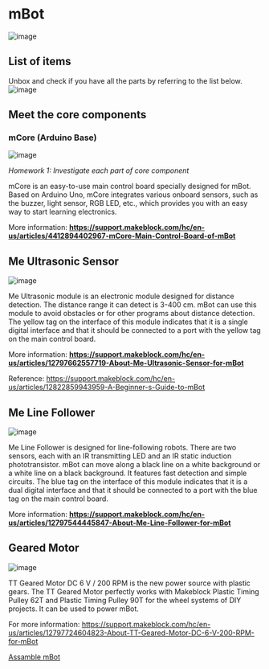 # mBot
![image](https://github.com/user-attachments/assets/fd14aa63-3f42-4c82-ab8d-b0d3bce5f6d9)

## List of items
Unbox and check if you have all the parts by referring to the list below.
![image](https://github.com/user-attachments/assets/330312ef-1dbf-4c2b-8997-17c902371d51)

## Meet the core components
### mCore (Arduino Base)
![image](https://github.com/user-attachments/assets/2e294b16-77b2-4571-b247-bd71d0163794)

*Homework 1: Investigate each part of core component*

mCore is an easy-to-use main control board specially designed for mBot. Based on Arduino Uno, mCore integrates various onboard sensors, such as the buzzer, light sensor, RGB LED, etc., which provides you with an easy way to start learning electronics.

More information: **https://support.makeblock.com/hc/en-us/articles/4412894402967-mCore-Main-Control-Board-of-mBot**

## Me Ultrasonic Sensor

![image](https://github.com/user-attachments/assets/57fac26f-d317-455f-9c24-25f3ee8dcf9a)

Me Ultrasonic module is an electronic module designed for distance detection. The distance range it can detect is 3-400 cm. mBot can use this module to avoid obstacles or for other programs about distance detection. The yellow tag on the interface of this module indicates that it is a single digital interface and that it should be connected to a port with the yellow tag on the main control board.

More information: **https://support.makeblock.com/hc/en-us/articles/12797662557719-About-Me-Ultrasonic-Sensor-for-mBot**


Reference: https://support.makeblock.com/hc/en-us/articles/12822859943959-A-Beginner-s-Guide-to-mBot

## Me Line Follower

![image](https://github.com/user-attachments/assets/4d6c8784-e607-4c29-ae4d-df314213131a)

Me Line Follower is designed for line-following robots. There are two sensors, each with an IR transmitting LED and an IR static induction phototransistor. mBot can move along a black line on a white background or a white line on a black background. It features fast detection and simple circuits. The blue tag on the interface of this module indicates that it is a dual digital interface and that it should be connected to a port with the blue tag on the main control board.

More information: **https://support.makeblock.com/hc/en-us/articles/12797544445847-About-Me-Line-Follower-for-mBot**

## Geared Motor

![image](https://github.com/user-attachments/assets/30857131-a42d-4f82-bf64-ac894dc388f7)

TT Geared Motor DC 6 V / 200 RPM is the new power source with plastic gears. The TT Geared Motor perfectly works with Makeblock Plastic Timing Pulley 62T and Plastic Timing Pulley 90T for the wheel systems of DIY projects. It can be used to power mBot.

For more information: https://support.makeblock.com/hc/en-us/articles/12797724604823-About-TT-Geared-Motor-DC-6-V-200-RPM-for-mBot 

[Assamble mBot](https://github.com/Robotica76/mbot/blob/main/Assamble_mBot.md)
